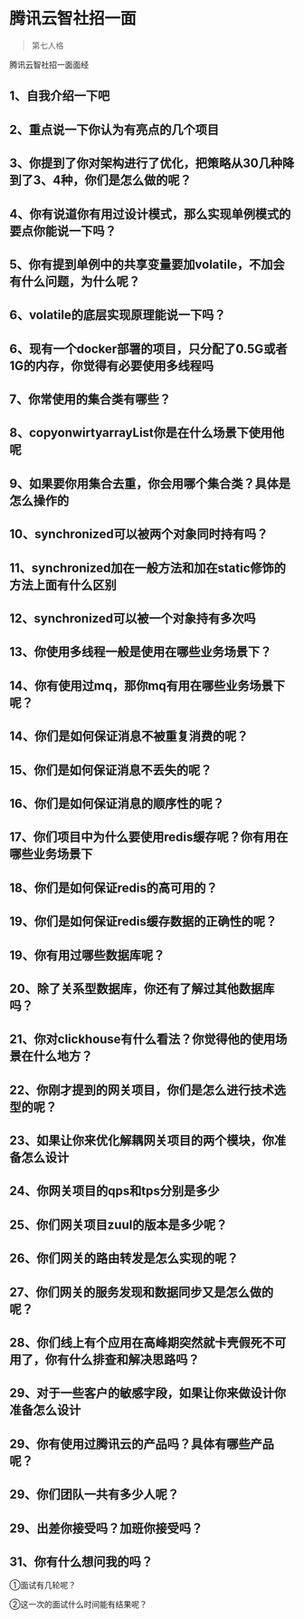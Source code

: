 # 腾讯云智社招一面

> 第七人格

腾讯云智社招一面面经
## 1、自我介绍一下吧
## 2、重点说一下你认为有亮点的几个项目
## 3、你提到了你对架构进行了优化，把策略从30几种降到了3、4种，你们是怎么做的呢？
## 4、你有说道你有用过设计模式，那么实现单例模式的要点你能说一下吗？
## 5、你有提到单例中的共享变量要加volatile，不加会有什么问题，为什么呢？
## 6、volatile的底层实现原理能说一下吗？
## 6、现有一个docker部署的项目，只分配了0.5G或者1G的内存，你觉得有必要使用多线程吗
## 7、你常使用的集合类有哪些？
## 8、copyonwirtyarrayList你是在什么场景下使用他呢
## 9、如果要你用集合去重，你会用哪个集合类？具体是怎么操作的
## 10、synchronized可以被两个对象同时持有吗？
## 11、synchronized加在一般方法和加在static修饰的方法上面有什么区别
## 12、synchronized可以被一个对象持有多次吗
## 13、你使用多线程一般是使用在哪些业务场景下？
## 14、你有使用过mq，那你mq有用在哪些业务场景下呢？
## 14、你们是如何保证消息不被重复消费的呢？
## 15、你们是如何保证消息不丢失的呢？
## 16、你们是如何保证消息的顺序性的呢？
## 17、你们项目中为什么要使用redis缓存呢？你有用在哪些业务场景下
## 18、你们是如何保证redis的高可用的？
## 19、你们是如何保证redis缓存数据的正确性的呢？
## 19、你有用过哪些数据库呢？
## 20、除了关系型数据库，你还有了解过其他数据库吗？
## 21、你对clickhouse有什么看法？你觉得他的使用场景在什么地方？
## 22、你刚才提到的网关项目，你们是怎么进行技术选型的呢？
## 23、如果让你来优化解耦网关项目的两个模块，你准备怎么设计
## 24、你网关项目的qps和tps分别是多少
## 25、你们网关项目zuul的版本是多少呢？
## 26、你们网关的路由转发是怎么实现的呢？
## 27、你们网关的服务发现和数据同步又是怎么做的呢？
## 28、你们线上有个应用在高峰期突然就卡壳假死不可用了，你有什么排查和解决思路吗？
## 29、对于一些客户的敏感字段，如果让你来做设计你准备怎么设计
## 29、你有使用过腾讯云的产品吗？具体有哪些产品呢？
## 29、你们团队一共有多少人呢？
## 29、出差你接受吗？加班你接受吗？
## 31、你有什么想问我的吗？


①面试有几轮呢？

②这一次的面试什么时间能有结果呢？